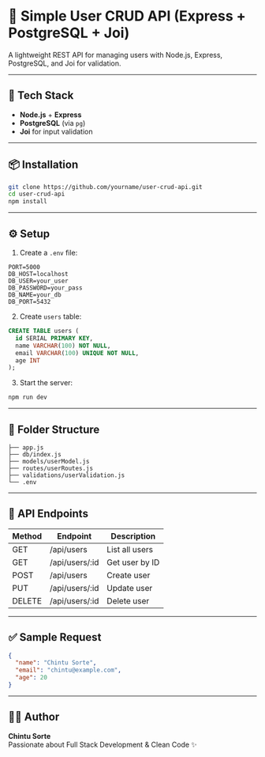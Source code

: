 # 🚀 Simple User CRUD API (Express + PostgreSQL + Joi)

A lightweight REST API for managing users with Node.js, Express, PostgreSQL, and Joi for validation.

---

## 🧰 Tech Stack

- **Node.js** + **Express**
- **PostgreSQL** (via `pg`)
- **Joi** for input validation

---

## 📦 Installation

```bash
git clone https://github.com/yourname/user-crud-api.git
cd user-crud-api
npm install
```

---

## ⚙️ Setup

1. Create a `.env` file:

```env
PORT=5000
DB_HOST=localhost
DB_USER=your_user
DB_PASSWORD=your_pass
DB_NAME=your_db
DB_PORT=5432
```

2. Create `users` table:

```sql
CREATE TABLE users (
  id SERIAL PRIMARY KEY,
  name VARCHAR(100) NOT NULL,
  email VARCHAR(100) UNIQUE NOT NULL,
  age INT
);
```

3. Start the server:

```bash
npm run dev
```

---

## 📂 Folder Structure

```
├── app.js
├── db/index.js
├── models/userModel.js
├── routes/userRoutes.js
├── validations/userValidation.js
└── .env
```

---

## 🔗 API Endpoints

| Method | Endpoint         | Description     |
|--------|------------------|-----------------|
| GET    | /api/users       | List all users  |
| GET    | /api/users/:id   | Get user by ID  |
| POST   | /api/users       | Create user     |
| PUT    | /api/users/:id   | Update user     |
| DELETE | /api/users/:id   | Delete user     |

---

## ✅ Sample Request

```json
{
  "name": "Chintu Sorte",
  "email": "chintu@example.com",
  "age": 20
}
```

---

## 🧑‍💻 Author

**Chintu Sorte**  
Passionate about Full Stack Development & Clean Code ✨

